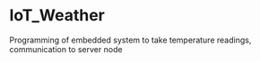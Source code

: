 # IoT_Weather
Programming of embedded system to take temperature readings, communication to server node
